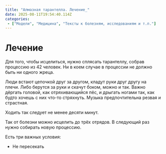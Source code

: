 ```yaml
---
title: "Алмазная тарантелла. Лечение_"
date: 2025-08-11T19:54:40.114Z
categories:
 - ["Модели", "Медицина", "Тексты к болезням, исследованиям и т.п."]
---
```


Лечение
=======

Для того, чтобы исцелиться, нужно сплясать тарантеллу, собрав процессию
из 42 человек. Ни в коем случае в процессии не должно быть ни одного
жреца.

Люди встают цепочкой друг за другом, кладут руки друг другу на плечи.
Либо берутся за руки и скачут боком, можно и так. Важно дёргать головой,
как отряхивающийся пёс, и дрыгать ногами так, как будто хочешь с них
что-то стряхнуть. Музыка предпочтительна резвая и страстная.

Ходить так следует не менее десяти минут.

Так от болезни можно исцелить до трёх отрядов. В следующий раз нужно
собирать новую процессию.

Есть три важных условия:

-   Не пересекать
